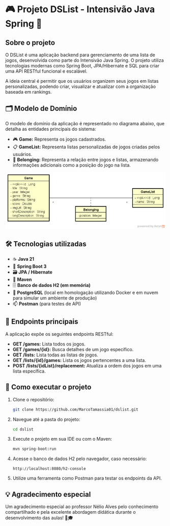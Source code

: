 # 🎮 Projeto DSList - Intensivão Java Spring 🚀

## Sobre o projeto
O DSList é uma aplicação backend para gerenciamento de uma lista de jogos, desenvolvida como parte do Intensivão Java Spring. O projeto utiliza tecnologias modernas como Spring Boot, JPA/Hibernate e SQL para criar uma API RESTful funcional e escalável.

A ideia central é permitir que os usuários organizem seus jogos em listas personalizadas, podendo criar, visualizar e atualizar com a organização baseada em rankings.

## 🗂️ Modelo de Domínio
O modelo de domínio da aplicação é representado no diagrama abaixo, que detalha as entidades principais do sistema:
- 🎮 **Game:** Representa os jogos cadastrados.
- 📋 **GameList:** Representa listas personalizadas de jogos criadas pelos usuários.
- 🔗 **Belonging:** Representa a relação entre jogos e listas, armazenando informações adicionais como a posição do jogo na lista.

![Modelo de domínio DSList](https://raw.githubusercontent.com/devsuperior/java-spring-dslist/main/resources/dslist-model.png)

## 🛠️ Tecnologias utilizadas
- ☕ **Java 21**
- 🌱 **Spring Boot 3**
- 🗃️ **JPA / Hibernate**
- 🧩 **Maven**
- 🗄️ **Banco de dados H2 (em memória)**
- 🐳 **PostgreSQL** (local em homologação utilizando Docker e em nuvem para simular um ambiente de produção)
- 📫 **Postman** (para testes de API)

## 📡 Endpoints principais
A aplicação expõe os seguintes endpoints RESTful:

- **GET /games:** Lista todos os jogos.
- **GET /games/{id}:** Busca detalhes de um jogo específico.
- **GET /lists:** Lista todas as listas de jogos.
- **GET /lists/{id}/games:** Lista os jogos pertencentes a uma lista.
- **POST /lists/{idList}/replacement:** Atualiza a ordem dos jogos em uma lista específica.

## 🚀 Como executar o projeto
1. Clone o repositório:
   ```bash
   git clone https://github.com/MarcoTamassia01/dslist.git
   ```

2. Navegue até a pasta do projeto:
   ```bash
   cd dslist
   ```

3. Execute o projeto em sua IDE ou com o Maven:
   ```bash
   mvn spring-boot:run
   ```

4. Acesse o banco de dados H2 pelo navegador, caso necessário:
   ```
   http://localhost:8080/h2-console
   ```

5. Utilize uma ferramenta como Postman para testar os endpoints da API.

## 💡 Agradecimento especial
Um agradecimento especial ao professor Nélio Alves pelo conhecimento compartilhado e pela excelente abordagem didática durante o desenvolvimento das aulas! 🙌🎓  
